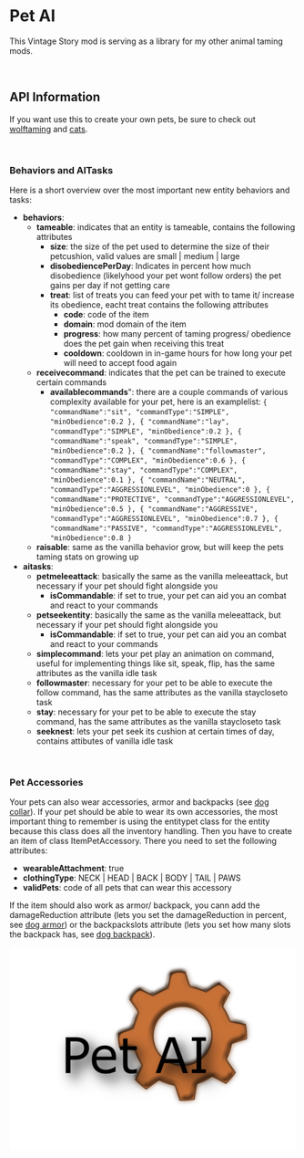 # Pet AI
This Vintage Story mod is serving as a library for my other animal taming mods. 

<br>

## API Information

If you want use this to create your own pets, be sure to check out [wolftaming](https://github.com/G3rste/wolftaming) and [cats](https://github.com/G3rste/cats). 

<br>

### Behaviors and AITasks

Here is a short overview over the most important new entity behaviors and tasks:

* **behaviors**:
  * **tameable**: indicates that an entity is tameable, contains the following attributes
    * **size**: the size of the pet used to determine the size of their petcushion, valid values are small | medium | large
    * **disobediencePerDay**: Indicates in percent how much disobedience (likelyhood your pet wont follow orders) the pet gains per day if not getting care
    * **treat**: list of treats you can feed your pet with to tame it/ increase its obedience, eacht treat contains the following attributes
      * **code**: code of the item 
      * **domain**: mod domain of the item
      * **progress**: how many percent of taming progress/ obedience does the pet gain when receiving this treat
      * **cooldown**: cooldown in in-game hours for how long your pet will need to accept food again
  * **receivecommand**: indicates that the pet can be trained to execute certain commands
    * **availablecommands**": there are a couple commands of various complexity available for your pet, here is an examplelist: ```{ "commandName":"sit", "commandType":"SIMPLE", "minObedience":0.2 }, { "commandName":"lay", "commandType":"SIMPLE", "minObedience":0.2 }, { "commandName":"speak", "commandType":"SIMPLE", "minObedience":0.2 }, { "commandName":"followmaster", "commandType":"COMPLEX", "minObedience":0.6 }, { "commandName":"stay", "commandType":"COMPLEX", "minObedience":0.1 }, { "commandName":"NEUTRAL", "commandType":"AGGRESSIONLEVEL", "minObedience":0 }, { "commandName":"PROTECTIVE", "commandType":"AGGRESSIONLEVEL", "minObedience":0.5 }, { "commandName":"AGGRESSIVE", "commandType":"AGGRESSIONLEVEL", "minObedience":0.7 }, { "commandName":"PASSIVE", "commandType":"AGGRESSIONLEVEL", "minObedience":0.8 }```
  * **raisable**: same as the vanilla behavior grow, but will keep the pets taming stats on growing up
* **aitasks**:
  * **petmeleeattack**: basically the same as the vanilla meleeattack, but necessary if your pet should fight alongside you
    * **isCommandable**: if set to true, your pet can aid you an combat and react to your commands
  * **petseekentity**: basically the same as the vanilla meleeattack, but necessary if your pet should fight alongside you
    * **isCommandable**: if set to true, your pet can aid you an combat and react to your commands
  * **simplecommand**: lets your pet play an animation on command, useful for implementing things like sit, speak, flip, has the same attributes as the vanilla idle task
  * **followmaster**: necessary for your pet to be able to execute the follow command, has the same attributes as the vanilla staycloseto task
  * **stay**: necessary for your pet to be able to execute the stay command, has the same attributes as the vanilla staycloseto task
  * **seeknest**: lets your pet seek its cushion at certain times of day, contains attibutes of vanilla idle task

<br>

### Pet Accessories

Your pets can also wear accessories, armor and backpacks (see [dog collar](https://github.com/G3rste/wolftaming/blob/main/resources/assets/wolftaming/itemtypes/dogcollar.json)). If your pet should be able to wear its own accessories, the most important thing to remember is using the entitypet class for the entity because this class does all the inventory handling. Then you have to create an item of class ItemPetAccessory. There you need to set the following attributes:

* **wearableAttachment**: true
* **clothingType**: NECK | HEAD | BACK | BODY | TAIL | PAWS
* **validPets**: code of all pets that can wear this accessory

If the item should also work as armor/ backpack, you cann add the damageReduction attribute (lets you set the damageReduction in percent, see [dog armor](https://github.com/G3rste/wolftaming/blob/main/resources/assets/wolftaming/itemtypes/dogarmor.json)) or the backpackslots attribute (lets you set how many slots the backpack has, see [dog backpack](https://github.com/G3rste/wolftaming/blob/main/resources/assets/wolftaming/itemtypes/dogbackpack.json)).

![Thumbnail](petai.png)